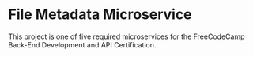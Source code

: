 # File Metadata Microservice

This project is one of five required microservices for the FreeCodeCamp Back-End Development and API Certification.
